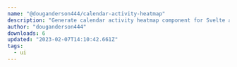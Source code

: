 ```yaml
---
name: "@douganderson444/calendar-activity-heatmap"
description: "Generate calendar activity heatmap component for Svelte apps."
author: "douganderson444"
downloads: 6
updated: "2023-02-07T14:10:42.661Z"
tags: 
  - ui
---
```

